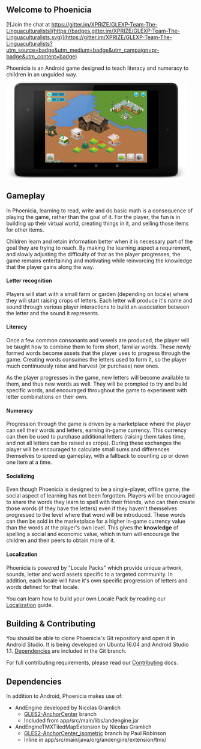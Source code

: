 ## Welcome to Phoenicia

[![Join the chat at https://gitter.im/XPRIZE/GLEXP-Team-The-Linguaculturalists](https://badges.gitter.im/XPRIZE/GLEXP-Team-The-Linguaculturalists.svg)](https://gitter.im/XPRIZE/GLEXP-Team-The-Linguaculturalists?utm_source=badge&utm_medium=badge&utm_campaign=pr-badge&utm_content=badge)

Phoenicia is an Android game designed to teach literacy and numeracy to children in an unguided way.

<img src="screenshot.png" width="480"/>

## Gameplay

In Phoenicia, learning to read, write and do basic math is a consequence of playing the game, rather than the goal of it. For the player, the fun is in building up their virtual world, creating things in it, and selling those items for other items.

Children learn and retain information better when it is necessary part of the goal they are trying to reach. By making the learning aspect a requirement, and slowly adjusting the difficulty of that as the player progresses, the game remains entertaining and motivating while reinvorcing the knowledge that the player gains along the way.

#### Letter recognition
Players will start with a small farm or garden (depending on locale) where they will start raising crops of letters. Each letter will produce it's name and sound through various player interactions to build an association between the letter and the sound it represents.

#### Literacy

Once a few common consonants and vowels are produced, the player will be taught how to combine them to form short, familiar words. These newly formed words become assets that the player uses to progress through the game. Creating words consumes the letters used to form it, so the player much continuously raise and harvest (or purchase) new ones.

As the player progresses in the game, new letters will become available to them, and thus new words as well. They will be prompted to try and build specific words, and encouraged throughout the game to experiment with letter combinations on their own.

#### Numeracy

Progression through the game is driven by a marketplace where the player can sell their words and letters, earning in-game currency. This currency can then be used to purchase additional letters (raising them takes time, and not all letters can be raised as crops). During these exchanges the player will be encouraged to calculate small sums and differences themselves to speed up gameplay, with a fallback to counting up or down one item at a time.

#### Socializing

Even though Phoenicia is designed to be a single-player, offline game, the social aspect of learning has not been forgotten. Players will be encouraged to share the words they learn to spell with their friends, who can then create those words (if they have the letters) even if they haven't themselves progressed to the level where that word will be introduced. These words can then be sold in the marketplace for a higher in-game currency value than the words at the player's own level. This gives the **knowledge** of spelling a social and economic value, which in turn will encourage the children and their peers to obtain more of it.

#### Localization

Phoenicia is powered by "Locale Packs" which provide unique artwork, sounds, letter and word assets specific to a targeted community. In addition, each locale will have it's own specific progression of letters and words defined for that locale.

You can learn how to build your own Locale Pack by reading our [Localization](docs/Localization.md) guide.


## Building & Contributing

You should be able to clone Phoenicia's Git repository and open it in Android Studio. It is being developed on Ubuntu 16.04 and Android Studio 
1.1. [Dependencies](#dependencies) are included in the Git branch.

For full contributing requirements, please read our [Contributing](docs/Contributing.md) docs.

## Dependencies

In addition to Android, Phoenicia makes use of:

* AndEngine developed by Nicolas Gramlich
    * [GLES2-AnchorCenter](https://github.com/nicolasgramlich/AndEngine/tree/GLES2-AnchorCenter) branch
    * Included from app/src/main/libs/andengine.jar
* AndEngineTMXTiledMapExtension by Nicolas Gramlich 
    * [GLES2-AnchorCenter_isometric](https://github.com/Niffy/AndEngineTMXTiledMapExtension/tree/GLES2-AnchorCenter_isometric) branch by Paul Robinson
    * Inline in app/src/main/java/org/andengine/extension/tmx/
